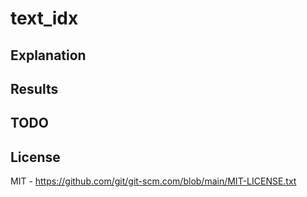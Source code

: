 # text_idx

## Explanation

## Results

## TODO

## License
MIT - https://github.com/git/git-scm.com/blob/main/MIT-LICENSE.txt